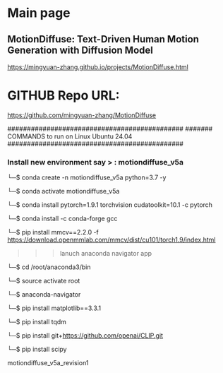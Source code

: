 # Main page
## MotionDiffuse: Text-Driven Human Motion Generation with Diffusion Model
https://mingyuan-zhang.github.io/projects/MotionDiffuse.html


# GITHUB Repo URL: 
https://github.com/mingyuan-zhang/MotionDiffuse

#############################################
####### COMMANDS to run on Linux Ubuntu 24.04
#############################################
### Install new environment say > : motiondiffuse_v5a 

└─$ conda create -n motiondiffuse_v5a  python=3.7 -y

└─$ conda activate motiondiffuse_v5a 

└─$ conda install pytorch=1.9.1 torchvision cudatoolkit=10.1 -c pytorch

└─$ conda install -c conda-forge gcc

└─$ pip install mmcv==2.2.0 -f https://download.openmmlab.com/mmcv/dist/cu101/torch1.9/index.html

>>> lanuch anaconda navigator app

└─$ cd /root/anaconda3/bin

└─$ source activate root 

└─$ anaconda-navigator 

└─$ pip install matplotlib==3.3.1

└─$ pip install tqdm

└─$ pip install git+https://github.com/openai/CLIP.git

└─$ pip install scipy


motiondiffuse_v5a_revision1
